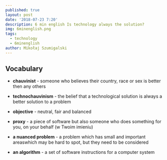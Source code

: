 ```yaml
---
published: true
layout: post
date: '2018-07-23 7:20'
description: 6 min english Is technology always the solution?
img: 6minenglish.png
tags:
  - technology
  - 6minenglish
author: Mikołaj Szumigalski
---
```

## Vocabulary

- **chauvinist** - someone who believes their country, race or sex is better then any others

- **technochauvinism** - the belief that a technological solution is always a better solution to a problem

- **objective** - neutral, fair and balanced

- **proxy** - a piece of software but also someone who does something for you, on your behalf (w Twoim imieniu)

- **a nuanced problem** - a problem which has small and important areaswhich may be hard to spot, but they need to be considered

- **an algorithm** - a set of software instructions for a computer system
